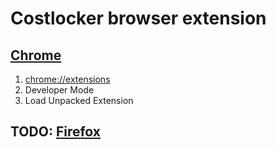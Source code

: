 
# Costlocker browser extension

## [Chrome](https://developer.chrome.com/extensions)

1. [chrome://extensions](chrome://extensions)
1. Developer Mode
1. Load Unpacked Extension

## TODO: [Firefox](https://developer.mozilla.org/en-US/Add-ons/WebExtensions/Porting_a_Google_Chrome_extension)
